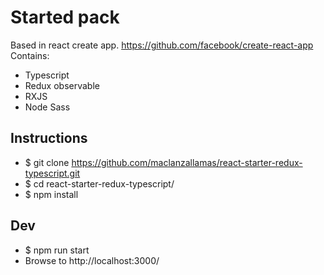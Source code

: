 # Started pack
Based in react create app. https://github.com/facebook/create-react-app
Contains:
 - Typescript
 - Redux observable
 - RXJS
 - Node Sass


## Instructions
 - $ git clone https://github.com/maclanzallamas/react-starter-redux-typescript.git
 - $ cd react-starter-redux-typescript/
 - $ npm install
 
## Dev
 - $ npm run start
 - Browse to http://localhost:3000/